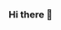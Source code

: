 ### Hi there 👋

<!--
**CaLicS/CaLicS** is a ✨ _special_ ✨ repository because its `README.md` (this file) appears on your GitHub profile.

Here are some ideas to get you started:
ff
- 🔭 I’m currently working on ...
- 🌱 I’m currently learning ...
- 👯 I’m looking to collaborate on ...
- 🤔 I’m looking for help with ...
- 💬 Ask me about ...
- 📫 How to reach me: ...
- 😄 Pronouns: ...
- ⚡ Fun fact: ...
-->
